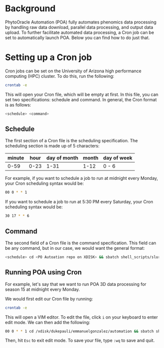 # Background
PhytoOracle Automation (POA) fully automates phenomics data processing by handling raw data download, parallel data processing, and output data upload. To further facilitate automated data processing, a Cron job can be set to automatically launch POA. Below you can find how to do just that.

# Setting up a Cron job
Cron jobs can be set on the University of Arizona high performance computing (HPC) cluster. To do this, run the following:

```bash
crontab -e
```

This will open your Cron file, which will be empty at first. In this file, you can set two specifications: schedule and command. In general, the Cron format is as follows:

```bash
<schedule> <command>
```

## Schedule
The first section of a Cron file is the scheduling specification. The scheduling section is made up of 5 characters: 

|minute|hour|day of month|month|day of week|
|------|----|------------|-----|-----------|
|0-59  |0-23|1-31|1-12|0 - 6|

For example, if you want to schedule a job to run at midnight every Monday, your Cron scheduling syntax would be:

```bash
00 0 * * 1
```

If you want to schedule a job to run at 5:30 PM every Saturday, your Cron scheduling syntax would be:

```bash
30 17 * * 6
```

## Command
The second field of a Cron file is the command specification. This field can be any command, but in our case, we would want the general format:

```bash
<schedule> cd <PO Autoation repo on XDISK> && sbatch shell_scripts/slurm_submission.sh <YAML file>
```

## Running POA using Cron

For example, let's say that we want to run POA 3D data processing for season 15 at midnight every Monday. 

We would first edit our Cron file by running:

```bash
crontab -e
```

This will open a VIM editor. To edit the file, click ```i``` on your keyboard to enter edit mode. We can then add the following:

```bash
00 0 * * 1 cd /xdisk/dukepauli/emmanuelgonzalez/automation && sbatch shell_scripts/slurm_submission.sh yaml_files/season_15/s13_3d_level01.yaml
```

Then, hit ```Esc``` to exit edit mode. To save your file, type ```:wq``` to save and quit.